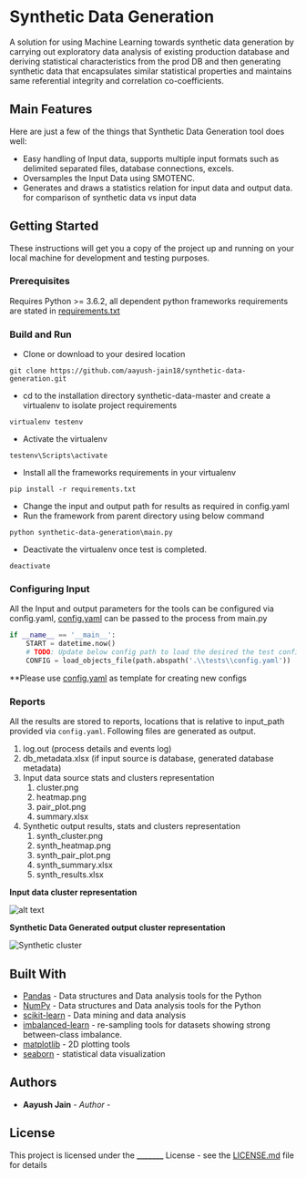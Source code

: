 # Synthetic Data Generation

A solution for using Machine Learning towards synthetic data generation by 
carrying out exploratory data analysis of existing production database and 
deriving statistical characteristics from the prod DB and then generating 
synthetic data that encapsulates similar statistical properties and maintains 
same referential integrity and correlation co-coefficients.

## Main Features
Here are just a few of the things that Synthetic Data Generation tool does well:

  - Easy handling of Input data, supports multiple input formats such as
    delimited separated files, database connections, excels.
  - Oversamples the Input Data using SMOTENC.
  - Generates and draws a statistics relation for input data and output data.
    for comparison of synthetic data vs input data

## Getting Started

These instructions will get you a copy of the project up and running on your 
local machine for development and testing purposes.

### Prerequisites

Requires Python >= 3.6.2, all dependent python frameworks requirements are 
stated in [requirements.txt](requirements.txt)

### Build and Run

  - Clone or download to your desired location
  ```
  git clone https://github.com/aayush-jain18/synthetic-data-generation.git
  ```
  - cd to the installation directory synthetic-data-master and create a 
    virtualenv to isolate project requirements
  ```
  virtualenv testenv
  ```
  - Activate the virtualenv
  ```
  testenv\Scripts\activate
  ``` 
  - Install all the frameworks requirements in your virtualenv
  ```
  pip install -r requirements.txt
  ```
  - Change the input and output path for results as required in config.yaml
  - Run the framework from parent directory using below command
  ```
  python synthetic-data-generation\main.py
  ```
  - Deactivate the virtualenv once test is completed.
  ```
  deactivate
  ```

### Configuring Input

All the Input and output parameters for the tools can be configured via 
config.yaml, [config.yaml](https://github.com/aayush-jain18/synthetic-data-generation.git)
can be passed to the process from main.py

```python
if __name__ == '__main__':
    START = datetime.now()
    # TODO: Update below config path to load the desired the test config
    CONFIG = load_objects_file(path.abspath('.\\tests\\config.yaml'))
```

**Please use [config.yaml](https://github.com/aayush-jain18/synthetic-data-generation.git) 
as template for creating new configs

### Reports 

All the results are stored to reports, locations that is relative to 
input_path provided via ```config.yaml```. Following files are 
generated as output.

1. log.out (process details and events log)
2. db_metadata.xlsx (if input source is database, generated database metadata)
3. Input data source stats and clusters representation
   1. cluster.png
   2. heatmap.png
   3. pair_plot.png
   4. summary.xlsx
4. Synthetic output results, stats and clusters representation
   1. synth_cluster.png
   2. synth_heatmap.png
   3. synth_pair_plot.png
   4. synth_summary.xlsx
   5. synth_results.xlsx

<b>Input data cluster representation</b>

![alt text](https://github.com/aayush-jain18/synthetic-data-generation.git)

<b>Synthetic Data Generated output cluster representation</b>

![Synthetic cluster](https://github.com/aayush-jain18/synthetic-data-generation.git)

## Built With

* [Pandas](https://pandas.pydata.org/) - Data structures and Data analysis tools for the Python
* [NumPy](https://www.numpy.org/) - Data structures and Data analysis tools for the Python
* [scikit-learn](https://scikit-learn.org/stable/) - Data mining and data analysis
* [imbalanced-learn](https://pypi.org/project/imbalanced-learn/) - re-sampling tools for datasets showing strong between-class imbalance.
* [matplotlib](https://matplotlib.org/) - 2D plotting tools
* [seaborn](https://seaborn.pydata.org/) - statistical data visualization

## Authors

* **Aayush Jain** - *Author* - 

## License

This project is licensed under the **_______** License - see the 
[LICENSE.md](LICENSE.md) file for details
